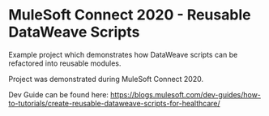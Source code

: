 # MuleSoft Connect 2020 - Reusable DataWeave Scripts

Example project which demonstrates how DataWeave scripts can be refactored into reusable modules.

Project was demonstrated during MuleSoft Connect 2020.

Dev Guide can be found here: https://blogs.mulesoft.com/dev-guides/how-to-tutorials/create-reusable-dataweave-scripts-for-healthcare/
